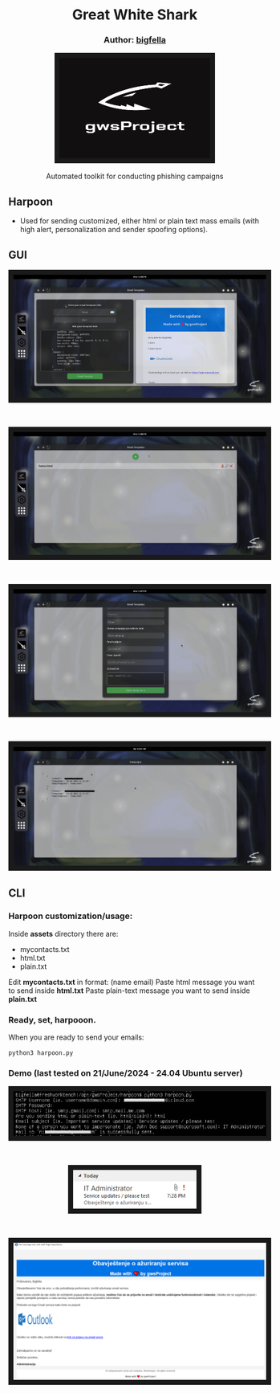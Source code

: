 <h1 align="center">Great White Shark</h3>
<h3 align="center">Author: <a href="https://nikolazivkovic.me">bigfella</a></h3>

<p align="center">
<img src="../imgs/gwslogo.png" width="300" height="200" border="10"/>
</p>
<p align="center">Automated toolkit for conducting phishing campaigns</p>


## Harpoon
- Used for sending customized, either html or plain text mass emails (with high alert, personalization and sender spoofing options).

## GUI

<p align="center">
<img src="../imgs/harpoonCreate.png" border="10"/>
</p>
<br>
<p align="center">
<img src="../imgs/harpoonPreview.png" border="10"/>
</p>
<br>
<p align="center">
<img src="../imgs/harpoonSend.png" border="10"/>
</p>
<br>
<p align="center">
<img src="../imgs/harpoonLog.png" border="10"/>
</p>


## CLI

### Harpoon customization/usage:
Inside <b>assets</b> directory there are:
- mycontacts.txt
- html.txt
- plain.txt

Edit <b>mycontacts.txt</b> in format: (name email)
Paste html message you want to send inside  <b>html.txt</b>
Paste plain-text message you want to send inside <b>plain.txt</b>

### Ready, set, harpooon.
When you are ready to send your emails:
```
python3 harpoon.py
```

### Demo (last tested on 21/June/2024 - 24.04 Ubuntu server) 

<p align="center">
<img src="../imgs/harpoon1.png" border="10"/>
</p>
<br>
<p align="center">
<img src="../imgs/harpoon2.png" border="10"/>
</p>
<br>
<p align="center">
<img src="../imgs/harpoon3.png" border="10"/>
</p>
